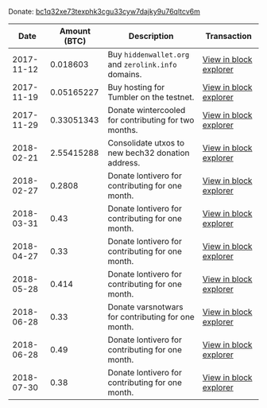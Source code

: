 Donate: [bc1q32xe73texphk3cgu33cyw7dajky9u76qltcv6m](https://chainflyer.bitflyer.jp/Address/bc1q32xe73texphk3cgu33cyw7dajky9u76qltcv6m)

|Date|Amount (BTC)|Description|Transaction|
|---|---|---|---|
|2017-11-12|0.018603|Buy `hiddenwallet.org` and `zerolink.info` domains.|[View in block explorer](https://www.smartbit.com.au/tx/f406420370b687ed6840f0c08041480cc2d3f53d49cb31b699c0a9bc6400eb74)|
|2017-11-19|0.05165227|Buy hosting for Tumbler on the testnet.|[View in block explorer](https://www.smartbit.com.au/tx/7c9d3c0327ad80cbafea7bf1b004d8c307d1eef8b7291b242d418d1dd6971554)|
|2017-11-29|0.33051343|Donate wintercooled for contributing for two months.|[View in block explorer](https://www.smartbit.com.au/tx/04d89a41032398cda4b8e90b5b83abf54da8144704fda38aea37815d8e63d8f5)|
|2018-02-21|2.55415288|Consolidate utxos to new bech32 donation address.|[View in block explorer](https://chainflyer.bitflyer.jp/Transaction/0a017035f355d2a07b252e3615ddbeeca124765352b29cc4023f4cba09916332)|
|2018-02-27|0.2808|Donate lontivero for contributing for one month.|[View in block explorer](https://chainflyer.bitflyer.jp/Transaction/106c3b50a1f5f427391b9c4fc28fd59a799897c48295ecae123eee992e6ec553)|
|2018-03-31|0.43|Donate lontivero for contributing for one month.|[View in block explorer](https://chainflyer.bitflyer.jp/Transaction/b0e7389f26c810ab0f410f5c9e6c8c3ee4d7e54c945b6f23ff81560ea7f04bc7)|
|2018-04-27|0.33|Donate lontivero for contributing for one month.|[View in block explorer](https://chainflyer.bitflyer.jp/Transaction/bd9e554e10c5ede9080e697187a79fe06d98a622aeea57d0be90a86e55b6b690)|
|2018-05-28|0.414|Donate lontivero for contributing for one month.|[View in block explorer](https://chainflyer.bitflyer.jp/Transaction/3d53db399155eb84a666631f34309397a14aab0eea96c83333369d1f7e072898)|
|2018-06-28|0.33|Donate varsnotwars for contributing for one month.|[View in block explorer](https://chainflyer.bitflyer.jp/Transaction/8a4fcefe9d8c5efe8ac20ca9979bf7ca4558b03846bf0d90c80b885bce1804a4)|
|2018-06-28|0.49|Donate lontivero for contributing for one month.|[View in block explorer](https://chainflyer.bitflyer.jp/Transaction/8a4fcefe9d8c5efe8ac20ca9979bf7ca4558b03846bf0d90c80b885bce1804a4)|
|2018-07-30|0.38|Donate lontivero for contributing for one month.|[View in block explorer](https://chainflyer.bitflyer.jp/Transaction/18a704ca9f3765e01da37d6efe34dc862b8f79c49723bc5743bb872cb44e6e93)|
